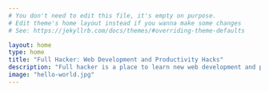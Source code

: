 ```yaml
---
# You don't need to edit this file, it's empty on purpose.
# Edit theme's home layout instead if you wanna make some changes
# See: https://jekyllrb.com/docs/themes/#overriding-theme-defaults

layout: home
type: home
title: "Full Hacker: Web Development and Productivity Hacks"
description: "Full hacker is a place to learn new web development and productivity hacks."
image: "hello-world.jpg"
---
```

